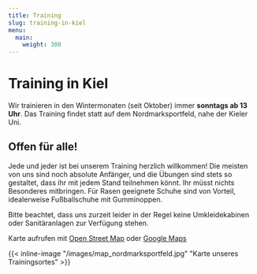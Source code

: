 ```yaml
---
title: Training
slug: training-in-kiel
menu:
  main:
    weight: 300
---
```


# Training in Kiel

Wir trainieren in den Wintermonaten (seit Oktober) immer **sonntags ab 13 Uhr**.
Das Training findet statt auf dem Nordmarksportfeld,
nahe der Kieler Uni.

## Offen für alle!

Jede und jeder ist bei unserem Training herzlich willkommen!
Die meisten von uns sind noch absolute Anfänger,
und die Übungen sind stets so gestaltet,
dass ihr mit jedem Stand teilnehmen könnt.
Ihr müsst nichts Besonderes mitbringen.
Für Rasen geeignete Schuhe sind von Vorteil,
idealerweise Fußballschuhe mit Gumminoppen.

Bitte beachtet, dass uns zurzeit leider in der Regel keine Umkleidekabinen
oder Sanitäranlagen zur Verfügung stehen.

Karte aufrufen mit [Open Street Map](https://osm.org/go/0HsaQC7V?m=)
oder [Google Maps](https://goo.gl/maps/2CHFeakWwtCYmMzH8)

{{< inline-image "/images/map_nordmarksportfeld.jpg" "Karte unseres Trainingsortes" >}}
